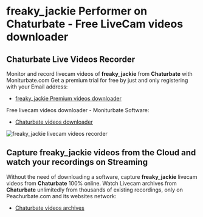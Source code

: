 # freaky_jackie Performer on Chaturbate - Free LiveCam videos downloader

## Chaturbate Live Videos Recorder

Monitor and record livecam videos of **freaky_jackie** from **Chaturbate** with Moniturbate.com
Get a premium trial for free by just and only registering with your Email address:
* [freaky_jackie Premium videos downloader](https://moniturbate.com/request-demo-licence-key.html)

Free livecam videos downloader - Moniturbate Software:
* [Chaturbate videos downloader](https://moniturbate.com/moniturbate-download-software.html)

![freaky_jackie livecam videos recorder](https://peachurnet.com/templates/moniturbate-software.png)


## Capture freaky_jackie videos from the Cloud and watch your recordings on Streaming

Without the need of downloading a software, capture **freaky_jackie** livecam videos from **Chaturbate** 100% online.
Watch Livecam archives from **Chaturbate** unlimitedly from thousands of existing recordings, only on Peachurbate.com and its websites network:
* [Chaturbate videos archives](https://peachurnet.com/)